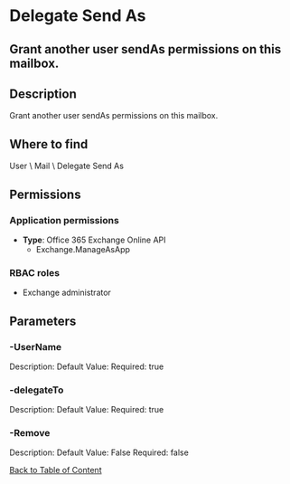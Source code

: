 # Delegate Send As

## Grant another user sendAs permissions on this mailbox.

## Description
Grant another user sendAs permissions on this mailbox.

## Where to find
User \ Mail \ Delegate Send As

## Permissions
### Application permissions
- **Type**: Office 365 Exchange Online API
  - Exchange.ManageAsApp

### RBAC roles
- Exchange administrator


## Parameters
### -UserName
Description: 
Default Value: 
Required: true

### -delegateTo
Description: 
Default Value: 
Required: true

### -Remove
Description: 
Default Value: False
Required: false


[Back to Table of Content](../../../README.md)

